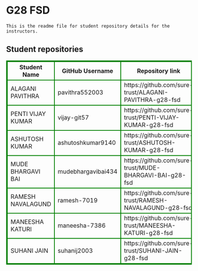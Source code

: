 # G28 FSD
    This is the readme file for student repository details for the instructors.
## Student repositories 
<table style="border : 2px solid green; width:100%;">
<tr >
<th style="border : 2px solid green;">Student Name</th>
<th style="border : 2px solid green;">GitHub Username</th>
<th style="border : 2px solid green;">Repository link</th>
</tr>
<tr style="border : 2px solid green;">
<td style="border : 2px solid green;">ALAGANI PAVITHRA</td> 

<td style="border : 2px solid green;">pavithra552003</td> 

<td style="border : 2px solid green;">https://github.com/sure-trust/ALAGANI-PAVITHRA-g28-fsd</td> 
</tr>

<tr style="border : 2px solid green;">
<td style="border : 2px solid green;">PENTI VIJAY KUMAR</td> 

<td style="border : 2px solid green;">vijay-git57</td> 

<td style="border : 2px solid green;">https://github.com/sure-trust/PENTI-VIJAY-KUMAR-g28-fsd</td> 
</tr>

<tr style="border : 2px solid green;">
<td style="border : 2px solid green;">ASHUTOSH KUMAR</td> 

<td style="border : 2px solid green;">ashutoshkumar9140</td> 

<td style="border : 2px solid green;">https://github.com/sure-trust/ASHUTOSH-KUMAR-g28-fsd</td> 
</tr>

<tr style="border : 2px solid green;">
<td style="border : 2px solid green;">MUDE BHARGAVI BAI</td> 

<td style="border : 2px solid green;">mudebhargavibai434</td> 

<td style="border : 2px solid green;">https://github.com/sure-trust/MUDE-BHARGAVI-BAI-g28-fsd</td> 
</tr>

<tr style="border : 2px solid green;">
<td style="border : 2px solid green;">RAMESH NAVALAGUND</td> 

<td style="border : 2px solid green;">ramesh-7019</td> 

<td style="border : 2px solid green;">https://github.com/sure-trust/RAMESH-NAVALAGUND-g28-fsd</td> 
</tr>

<tr style="border : 2px solid green;">
<td style="border : 2px solid green;">MANEESHA KATURI</td> 

<td style="border : 2px solid green;">maneesha-7386</td> 

<td style="border : 2px solid green;">https://github.com/sure-trust/MANEESHA-KATURI-g28-fsd</td> 
</tr>

<tr style="border : 2px solid green;">
<td style="border : 2px solid green;">SUHANI JAIN</td> 

<td style="border : 2px solid green;">suhanij2003</td> 

<td style="border : 2px solid green;">https://github.com/sure-trust/SUHANI-JAIN-g28-fsd</td> 
</tr>
